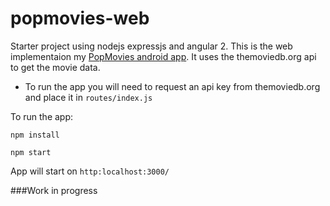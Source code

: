 # popmovies-web

Starter project using nodejs expressjs and angular 2. This is the web implementaion my [PopMovies android app](https://github.com/navdeepsekhon/PopMovies). It uses the themoviedb.org api to get the movie data.
* To run the app you will need to request an api key from themoviedb.org and place it in `routes/index.js`

To run the app:

`npm install`

`npm start`

App will start on `http:localhost:3000/`


###Work in progress
